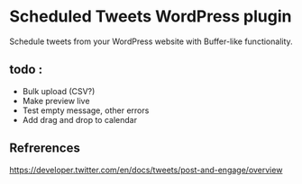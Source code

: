 # Scheduled Tweets WordPress plugin

Schedule tweets from your WordPress website with Buffer-like functionality.

## todo :
 - Bulk upload (CSV?)
 - Make preview live
 - Test empty message, other errors
 - Add drag and drop to calendar

## Refrerences

https://developer.twitter.com/en/docs/tweets/post-and-engage/overview
